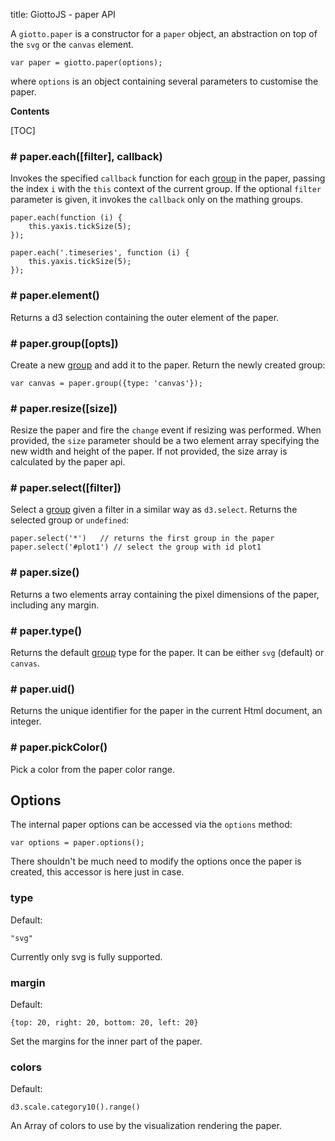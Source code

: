 title: GiottoJS - paper API


A ``giotto.paper`` is a constructor for a ``paper`` object, an abstraction
on top of the ``svg`` or the ``canvas`` element.

    var paper = giotto.paper(options);

where ``options`` is an object containing several parameters to customise the
paper.

**Contents**

[TOC]

### # paper.each([filter], callback)

Invokes the specified ``callback`` function for each [group] in the paper, passing the index ``i``
with the ``this`` context of the current group. If the optional ``filter`` parameter is given,
it invokes the ``callback`` only on the mathing groups.

    paper.each(function (i) {
        this.yaxis.tickSize(5);
    });

    paper.each('.timeseries', function (i) {
        this.yaxis.tickSize(5);
    });


### # paper.element()

Returns a d3 selection containing the outer element of the paper.

### # paper.group([opts])

Create a new [group] and add it to the paper. Return the newly created group:

    var canvas = paper.group({type: 'canvas'});

### # paper.resize([size])

Resize the paper and fire the ``change`` event if resizing was performed. When provided,
the ``size`` parameter should be a two element array specifying the new
width and height of the paper. If not provided, the size array is calculated
by the paper api.

### # paper.select([filter])

Select a [group](/api/group) given a filter in a similar way as ``d3.select``.
Returns the selected group or ``undefined``:

    paper.select('*')   // returns the first group in the paper
    paper.select('#plot1') // select the group with id plot1

### # paper.size()

Returns a two elements array containing the pixel dimensions of the paper, including any margin.

### # paper.type()

Returns the default [group](/api/group) type for the paper.
It can be either ``svg`` (default) or ``canvas``.

### # paper.uid()

Returns the unique identifier for the paper in the current Html document, an integer.

### # paper.pickColor()

Pick a color from the paper color range.

## Options

The internal paper options can be accessed via the ``options`` method:

    var options = paper.options();

There shouldn't be much need to modify the options once the paper is created,
this accessor is here just in case.

### type

Default:

    "svg"

Currently only svg is fully supported.

### margin

Default:

    {top: 20, right: 20, bottom: 20, left: 20}

Set the margins for the inner part of the paper.


### colors

Default:

    d3.scale.category10().range()

An Array of colors to use by the visualization rendering the paper.



[group]: $site_url/api/group
